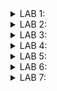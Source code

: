 <details>
  <summary>LAB 1:</summary>

In this lab, we have to write a C program that calculates the sum of numbers from 1 to a certain number ("n" in my code) and prints the sum. 
Eventually, we must compare the outputs compiled by the GCC compiler and the RISC-V compiler. 


For this task, we are using the Leafpad text editor provided in Linux. 

![leafpad photo](https://github.com/user-attachments/assets/6226066a-c998-4846-85df-aa8cf11f9a42)

<br>

The following is the code to calculate the sum from "1" to "n" in C language.


```c
#include<stdio.h>
int main()
{
  int sum=0, n=100;
  for(int i=1;i<=n;i++)
  {
    sum+=i;
  }
  printf("The sum of numbers from 1 to %d is %d\n", n, sum);
  return 0;
}
```

![leafpad code photo](https://github.com/user-attachments/assets/7e44fd1e-681a-4fae-9a59-a21e5b7ef9ad)

<br>

After the GCC compilation, we get the following output:

![GCC aout photo](https://github.com/user-attachments/assets/00ab46b3-7e86-4709-be5a-abf7f41f9bc3)

<br>

The following photo shows both the screens (the code, and the output generated from the GCC compilation):

![both photo](https://github.com/user-attachments/assets/dad34694-b079-4d0b-909e-5e12d51800b0)

Next, we see the compilation obtained by the RISC-V compiler.

Using O1:

The following command generates the object file, ("sum1ton.o" in my case):

```console
riscv64-unknown-elf-gcc -O1 -mabi=lp64 -march=rv64i -o sum1ton.o sum1ton.c
```
![O1 1st tab](https://github.com/user-attachments/assets/568859ae-65f1-4e34-b545-e843150005e9)

Next, to see the assembly-level code contained in the ".o" file, we enter this command:

```console
riscv64-unknown-elf-gcc-objdump -d sum1ton.o
riscv64-unknown-elf-gcc-objdump -d sum1ton.o | less
```

![O1 2nd tab aft](https://github.com/user-attachments/assets/fadf4b6e-6840-470c-9235-af066a5e6ea9)

Using Ofast:

The following command generates the object file, ("sum1ton.o" in my case):

```console
riscv64-unknown-elf-gcc -Ofast -mabi=lp64 -march=rv64i -o sum1ton.o sum1ton.c
```
![Ofast 1st tab ](https://github.com/user-attachments/assets/c025e3f0-0d47-4a5e-b6e4-8eebb5c43677)

Next, to see the assembly-level code contained in the ".o" file, we enter this command:

```console
riscv64-unknown-elf-gcc-objdump -d sum1ton.o
riscv64-unknown-elf-gcc-objdump -d sum1ton.o | less
```

![Ofast 2nd tab aft](https://github.com/user-attachments/assets/947988a5-9f52-4c27-b3af-ebf0f0447f33)

Now given the outputs generated by using the 2 flags (O1 and Ofast), we can say that less number of instructions were carried on in the Ofast flag.
This can be calculated by simply subtracting the address of the first instruction in the "main" section from the address of the first instruction in the next section ("register_fini" in this scenario).
<br>
<br>
So, on calculating:
<br>
Ofast - Hex(100e0 - 100b0) / 4 = 12 
<br>
O1 - Hex(101c0 - 10184) / 4 = 15

As, 12<15, we can say that less number of instructions were carried on in the Ofast, as compared to O1 flag. 
</details>

<details><summary>LAB 2:</summary>

In this lab we have to use the debug tool in the Spike simulator. It makes debugging a lot easier, as we can actually go through every instruction, and check the values.

Firstly, checking the output received using the command in the previous lab, such that it matches with the output generated by the GCC compiler.

![Q2 1st](https://github.com/user-attachments/assets/9cbd2546-ddd9-4855-b992-332d992a2fe4)

By this we can see the output generated is same, that is 5050.

Now to debug the code, we use the following, 

```console
spike -d pk sum1ton.o
```
Now, we instruct Spike to run the program in such a way, that it reaches the start of the "main" section. It cn be seen starting at the address "100b0". 
This can be done by typing:

```console
until pc 0 100b0
```

On reaching that point, we can see various instructions like "lui a2,Ox1", and "lui a0,Ox21", etc.
By this we can observe the value of a2, changes from "0x0000000000000000" to "0x0000000000001000", and value of a0 changes from "0x0000000000000001" to "0x0000000000021000". 
Also the value of the stack pointer following the instruction "addi sp,sp,-16" changes from "0x0000003ffffffb50" to "0x0000003ffffffb40".
The stack pointer is being decremented by the value 16, (or being incremented by -16 in Hex). 

![Q2 2nd](https://github.com/user-attachments/assets/299df7ea-2a92-46ad-aa76-81db53eee1ed)
</details>

<details>
  <summary>LAB 3:</summary>

  In this lab, we have to first identify various RISC-V instruction type (R, I, S, B, U, J) and exact 32-bit instruction code in the instruction type format for the given RISC-V instructions.

  ```
 ADD r10, r11, r12
 SUB r12, r10, r11
 AND r11, r10, r12
 OR r8, r11, r5
 XOR r8, r10, r4
 SLT r00, r1, r4
 ADDI r02, r2, 5
 SW r2, r0, 4
 SRL r06, r01, r1
 BNE r0, r0, 20
 BEQ r0, r0, 15
 LW r03, r01, 2
 SLL r05, r01, r1
  ```
  Here are the basic formats for the given instruction types (R, I, S, B, U, J):
  
  1. R-Type (Register)
   * Purpose: Used for arithmetic and logical operations where both operands are registers.
   * Examples: ADD, SUB, AND, OR, XOR, SLT

<br>

  2. I-Type (Immediate)
   * Purpose: Used for arithmetic operations with an immediate value, load instructions, and other operations.
   * Examples: ADDI, LW, SRLI

<br>

  3. S-Type (Store)
   * Purpose: Used for storing instructions, which write data from a register to memory.
   * Examples: SW

<br>

  4. B-Type (Branch)
   * Purpose: Used for conditional branch instructions.
   * Examples: BEQ, BNE
     
<br>

  5. U-Type (Upper Immediate)
   * Purpose: Used for instructions that operate with a 20-bit immediate value, usually for loading a high-order address part.
   * Examples: LUI (Load Upper Immediate), AUIPC (Add Upper Immediate to PC)

<br>

  6. J-Type (Jump)
   * Purpose: Used for jump instructions that transfer control to a target address.
   * Examples: JAL (Jump and Link)
<br>

![instr2](https://github.com/user-attachments/assets/4abeb1c5-48ba-435d-8419-d31b49aa6035)

1. ADD r10, r11, r12
   
    * Instruction Type: R-Type
    * 32-bit Pattern:
      *  Hex: 32'h00B5A033
      *  Binary: 0000000 01100 01011 000 01010 0110011
    * opcode: 0110011 (7 bits)
    * rd: 01010 (r10) (5 bits)
    * funct3: 000 (3 bits)
    * rs1: 01011 (r11) (5 bits)
    * rs2: 01100 (r12) (5 bits)
    * funct7: 0000000 (7 bits)

3. SUB r12, r10, r11

    * Instruction Type: R-Type
    * 32-bit Pattern:
      *  Hex: 32'h40B5C033
      * Binary: 0100000 01011 01010 000 01100 0110011
    * opcode: 0110011 (7 bits)
    * rd: 01100 (r12) (5 bits)
    * funct3: 000 (3 bits)
    * rs1: 01010 (r10) (5 bits)
    * rs2: 01011 (r11) (5 bits)
    * funct7: 0100000 (7 bits)

4. AND r11, r10, r12

    * Instruction Type: R-Type
    * 32-bit Pattern:
      *  Hex: 32'h00C5B033
      *  Binary: 0000000 01100 01010 111 01011 0110011
    * opcode: 0110011 (7 bits)
    * rd: 01011 (r11) (5 bits)
    * funct3: 111 (3 bits)
    * rs1: 01010 (r10) (5 bits)
    * rs2: 01100 (r12) (5 bits)
    * funct7: 0000000 (7 bits)

5. OR r8, r11, r5

    * Instruction Type: R-Type
    * 32-bit Pattern:
      *  Hex: 32'h0055A833
      *  Binary: 0000000 00101 01011 110 01000 0110011
    * opcode: 0110011 (7 bits)
    * rd: 01000 (r8) (5 bits)
    * funct3: 110 (3 bits)
    * rs1: 01011 (r11) (5 bits)
    * rs2: 00101 (r5) (5 bits)
    * funct7: 0000000 (7 bits)

6. XOR r8, r10, r4

    * Instruction Type: R-Type
    * 32-bit Pattern:
      *  Hex: 32'h0045A833
      *  Binary: 0000000 00100 01010 100 01000 0110011
    * opcode: 0110011 (7 bits)
    * rd: 01000 (r8) (5 bits)
    * funct3: 100 (3 bits)
    * rs1: 01010 (r10) (5 bits)
    * rs2: 00100 (r4) (5 bits)
    * funct7: 0000000 (7 bits)

7. SLT r00, r1, r4

    * Instruction Type: R-Type
    * 32-bit Pattern:
      *  Hex: 32'h00408033
      *  Binary: 0000000 00100 00001 010 00000 0110011
    * opcode: 0110011 (7 bits)
    * rd: 00000 (r0) (5 bits)
    * funct3: 010 (3 bits)
    * rs1: 00001 (r1) (5 bits)
    * rs2: 00100 (r4) (5 bits)
    * funct7: 0000000 (7 bits)

8. ADDI r02, r2, 5

    * Instruction Type: I-Type
    * 32-bit Pattern:
      *  Hex: 32'h00510013
      *  Binary: 000000000101 00010 000 00010 0010011
    * opcode: 0010011 (7 bits)
    * rd: 00010 (r2) (5 bits)
    * funct3: 000 (3 bits)
    * rs1: 00010 (r2) (5 bits)
    * imm: 000000000101 (12 bits) - Immediate value 5

9. SW r2, r0, 4

    * Instruction Type: S-Type
    * 32-bit Pattern:
      *  Hex: 32'h00402023
      *  Binary: 0000000 00010 00000 010 00100 0100011
    * opcode: 0100011 (7 bits)
    * imm[11:5]: 0000000 (7 bits) - Part of the immediate value
    * rs2: 00010 (r2) (5 bits)
    * rs1: 00000 (r0) (5 bits)
    * funct3: 010 (3 bits)
    * imm[4:0]: 00100 (5 bits) - Part of the immediate value 4

10. SRL r06, r01, r1

    * Instruction Type: R-Type
    * 32-bit Pattern:
      *  Hex: 32'h00129033
      *  Binary: 0000000 00001 00001 101 00110 0110011
    * opcode: 0110011 (7 bits)
    * rd: 00110 (r6) (5 bits)
    * funct3: 101 (3 bits)
    * rs1: 00001 (r1) (5 bits)
    * rs2: 00001 (r1) (5 bits)
    * funct7: 0000000 (7 bits)

11. BNE r0, r0, 20

    * Instruction Type: B-Type
    * 32-bit Pattern:
      *  Hex: 32'h01400063
      *  Binary: 0 000001 00000 00000 001 0100 0 1100011
    * opcode: 1100011 (7 bits)
    * imm[12]: 0 (1 bit) - Part of the immediate value
    * imm[10:5]: 000001 (6 bits) - Part of the immediate value
    * rs2: 00000 (r0) (5 bits)
    * rs1: 00000 (r0) (5 bits)
    * funct3: 001 (3 bits)
    * imm[4:1]: 0100 (4 bits) - Part of the immediate value
    * imm[11]: 0 (1 bit) - Part of the immediate value 20

12. BEQ r0, r0, 15

    * Instruction Type: B-Type
    * 32-bit Pattern:
      *  Hex: 32'h00F00063
      *  Binary: 0 000000 00000 00000 000 1111 0 1100011
    * opcode: 1100011 (7 bits)
    * imm[12]: 0 (1 bit) - Part of the immediate value
    * imm[10:5]: 000000 (6 bits) - Part of the immediate value
    * rs2: 00000 (r0) (5 bits)
    * rs1: 00000 (r0) (5 bits)
    * funct3: 000 (3 bits)
    * imm[4:1]: 1111 (4 bits) - Part of the immediate value
    * imm[11]: 0 (1 bit) - Part of the immediate value 15

13. LW r03, r01, 2

    * Instruction Type: I-Type
    * 32-bit Pattern:
      *  Hex: 32'h00212083
      *  Binary: 000000000010 00001 010 00011 0000011
    * opcode: 0000011 (7 bits)
    * rd: 00011 (r3) (5 bits)
    * funct3: 010 (3 bits)
    * rs1: 00001 (r1) (5 bits)
    * imm: 000000000010 (12 bits) - Immediate value 2

14. SLL r05, r01, r1

    * Instruction Type: R-Type
    * 32-bit Pattern:
      *  Hex: 32'h00109033
      *  Binary: 0000000 00001 00001 001 00101 0110011
    * opcode: 0110011 (7 bits)
    * rd: 00101 (r5) (5 bits)
    * funct3: 001 (3 bits)
    * rs1: 00001 (r1) (5 bits)
    * rs2: 00001 (r1) (5 bits)
    * funct7: 0000000 (7 bits)
</details>

<details><summary>LAB 4:</summary>

In this lab, we have to use the RISC-V code netlist and testbench for functional simulation experiments. We also have to create waveforms using gtkwave and attach snapshots.

<br>

The instructions implemented are:

![1_instr](https://github.com/user-attachments/assets/ac58c154-5f86-4897-96e6-ffeded25f727)

Below, are the given Standard ISA and the Hardcode ISA:

|Instruction	   |Standard RISC-V ISA |Hardcoded ISA|
|----------------|--------------------|-------------|
|ADD R6, R2, R1  |	32'h00110333 	    |32'h02208300 |
|SUB R7, R1, R2  |	32'h402083b3 	    |32'h02209380 |
|AND R8, R1, R3  |	32'h0030f433 	    |32'h0230a400 |
|OR R9, R2, R5 	 |  32'h005164b3 	    |32'h02513480 |
|XOR R10, R1, R4 |	32'h0040c533 	    |32'h0240c500 |
|SLT R1, R2, R4  |	32'h0045a0b3 	    |32'h02415580 |
|ADDI R12, R4, 5 | 	32'h004120b3 	    |32'h00520600 |
|BEQ R0, R0, 15  |	32'h00000f63 	    |32'h00f00002 |
|SW R3, R1, 2 	 |  32'h0030a123 	    |32'h00209181 |
|LW R13, R1, 2 	 |  32'h0020a683 	    |32'h00208681 |
|SRL R16, R14, R2| 	32'h0030a123 	    |32'h00271803 |
|SLL R15, R1, R2 |	32'h002097b3 	    |32'h00208783 |

We get the following result, after using the commands mentioned:

<br>

![Out_earlier](https://github.com/user-attachments/assets/1d203789-8830-481f-a2d8-d76bb3de10b6)

The Hardcoded instructions gave the following waveforms:

ADD r6, r2, r1

![1_1](https://github.com/user-attachments/assets/449f9a42-b696-4c71-a646-2d1414af6922)


SUB r7, r1, r2

![1_2](https://github.com/user-attachments/assets/db7d638a-feeb-48ca-aeba-001fe0a5f643)

AND r8, r1, r3

![1_3](https://github.com/user-attachments/assets/eb5f26c2-43fb-4944-b77b-395ceff23fb8)

OR r9, r2, r5 

![1_4](https://github.com/user-attachments/assets/7521e7ce-b578-4828-bbf1-a6a616de11ac)

XOR r10, r1, r4

![1_5](https://github.com/user-attachments/assets/cf481e07-c839-4e6f-af84-b04c8f4d80b0)

SLT r11, r2, r4 

![1_6](https://github.com/user-attachments/assets/986565b8-96ff-4780-af55-eb633db8e285)

ADDI r12, r4, 5 

![1_7](https://github.com/user-attachments/assets/2494d60e-6991-4c85-82aa-d78aa360247f)

SW r3, r1, 2

![1_8](https://github.com/user-attachments/assets/e8f73cae-0a7b-493b-9235-0d4865f75a13)

LW r13, r1, 2

![1_9](https://github.com/user-attachments/assets/bf2226e9-08b1-4633-8090-01f13beb1be3)

BEQ r0, r0, 15 

![1_10](https://github.com/user-attachments/assets/33d6977b-e176-4afd-809e-5c219fd0bc04)

ADD r14, r2, r2 

![1_11](https://github.com/user-attachments/assets/d961d468-c0b9-48cb-881c-0e8b2331d36c)

Final Output:

![1_final](https://github.com/user-attachments/assets/8bfca5e7-641d-4bbc-ac95-237632a87370)

Observation: We observe a variation between bit pattern of RISCV code and hardcoded ISA.

</details>

<details><summary>LAB 5:</summary>
  In this lab, we had to write a C code and compile it with the GCC compiler and RISCV-GCC compiler. After compiling, we have to check whether both the shown outputs are identical.

  <br>

  For this purpose, I chose to write a code to calculate divisors of a number and give prime factorization, as this is one of the codes that I have encountered a lot while doing competitive programming.

  <br>

  Rather than having a linear time complexity, we will be using a square-root time complexity (for optimization purposes).

  Code:

  ```c
  #include<stdio.h>
  #include<math.h>
  int main()
  {
    //this is an optimised way to calculate the divisors of a number
    //rather than linear time, we are square root time complexity algorithm
    int num;
    printf("Please enter the number of your choice except 0: ");
    scanf("%d", &num);
    printf("Divisors of %d are: ",num);
    int c=0;
    for(int i=1;i*i<=num;i++)
    {
      if(num%i==0)
      {
        printf("%d ",i);
      }
      c=i;
    }
    for(int i=c;i>0;i--)
    {
      if(num%i==0 && i!=(num/i))
      {
        printf("%d ",num/i);
      }
    }
    printf("\n");
    printf("The prime factorization of %d is: ", num);
    if(num==1)
    {
      printf("N/A\n");
    }
    else
    {
      while(num%2==0)
      {
        printf("%d ",2);
        num/=2;
      }
      for(int i=3;i*i<=num;i+=2)
      {
        while(num%i==0)
        {
          printf("%d ",i);
          num/=i;
        }
      }
      if(num>1)
      {
        printf("%d ",num);
      }
      printf("\n");
    }
    return 0;
  }
```

Output obtained by using GCC compiler:

![gcc output](https://github.com/user-attachments/assets/6be9b40e-75a7-4e14-a7c1-ffd68a9f4faa)

Output obtained by using RISCV-GCC compiler:

![riscv output](https://github.com/user-attachments/assets/fc294b67-0dbf-4b9f-a774-8a88508154db)

Observation:

We can see that, the output obtained in both cases is the same.
  
</details>

<details>
  <summary>LAB 6:</summary>

  In this lab, we have to build a 5-stage pipelined RISC-V processor by following the detailed lab lectures on the VSDIAT platform.
  
  In this, we also have to use a unique clock signal name. The name should be constructed using the prefix "clk_", followed by the prefix of our name. In my case, the clock's name is "clk_adi".
  
  <details>
  <summary>Day 4:</summary>
  For the given code, the output waveforms and the block diagrams are as follows:
    
  Block Diagram:
    
  ![4_block](https://github.com/user-attachments/assets/0b01ae9d-f0e3-4d7e-b3bc-c475405f4ddb)

  Waveform:
  * CLK named as "clk_adi":
    ![4_clk](https://github.com/user-attachments/assets/7a1ec691-fa1b-42e3-b2b4-6ff7c572b78b)
  * Reset:
    ![4_reset](https://github.com/user-attachments/assets/0f9c0e7c-dc76-41cf-8a2f-728509ddafe4)
  * Final waveform:
    ![4_final](https://github.com/user-attachments/assets/8b39a43b-3e3d-4d82-9a26-25944623aae9)

  TestBench:
  
  To verify the correctness of the code, we use a testbench to check it during the first five cycles.
  ![4_sim](https://github.com/user-attachments/assets/4d3b4637-d40a-4196-af5c-213fd78f2b47)

  </details>
  
  <details>
    <summary>Day 5:</summary>
    We have observed that we might get logical errors, due to some interdependencies of the values. For this, pipelining of the CPU core is done, which allows easy retiming and reduces discrepancies to a certain extent. Also, pipelining provides faster computation.

Below are the diagrams and the various parts of the code:

![5_1](https://github.com/user-attachments/assets/a0006833-9b3b-473e-94af-dc0561914493)
    
![5_2](https://github.com/user-attachments/assets/2e3ad5dd-0edc-475e-945a-72ab766cbf99)
    
![5_3](https://github.com/user-attachments/assets/05efbf3b-0ee2-4c5c-b4a9-116752d6ce97)
    
![5_4](https://github.com/user-attachments/assets/bcd37ed8-ea18-4156-8031-a592c43d9afa)
    
![5_5](https://github.com/user-attachments/assets/3a6c86bc-f66b-440e-99a7-bc2d521013da)
    
![5_6](https://github.com/user-attachments/assets/08558b71-7ddd-4853-ad3d-7e4423a18906)
    
![5_7](https://github.com/user-attachments/assets/4531c1d7-25ff-4309-b427-c4cfaa45b8bd)
    
![5_8](https://github.com/user-attachments/assets/27069faa-3d75-403a-b695-6988abae79e9)
    
![5_9](https://github.com/user-attachments/assets/7101e746-b1f3-406f-b8cb-c283e541f142)
    
![5_10](https://github.com/user-attachments/assets/3a7457ea-09c7-432a-9de6-b06e3e5c500a)
    
![5_11](https://github.com/user-attachments/assets/2c85858d-85e5-4e79-bc22-3c09e5edbab6)
    
![5_12](https://github.com/user-attachments/assets/5bd2fa2a-afbd-4b2a-b23c-e923bcaae3d9)

Result:

* Block Diagram :

  ![5_block](https://github.com/user-attachments/assets/939aa4d0-aec0-4541-8815-6e5bbe96664a)

* Viz Table : We can see that value of reg 14 reaches 45 after 54 cycles.

  ![5_viz](https://github.com/user-attachments/assets/ae94c074-6515-46e5-bda6-c06ab03aa536)

* Waveform:
  * CLK named as clk_adi:

    ![5_clk](https://github.com/user-attachments/assets/6473761f-9347-4f70-b8cc-4159fe318472)

  * Reset waveform :

    ![5_reset](https://github.com/user-attachments/assets/057cfe2b-9eb1-4569-b253-9b80c838f7b5)

  * Final result waveform showing gradual increase:

    ![5_xreg](https://github.com/user-attachments/assets/ab06991f-499c-41f3-8826-a963f10c97b5)

Simulation Status :

![5_sim](https://github.com/user-attachments/assets/725ff7e0-be79-4b95-b6b7-62e05fb596cc)

  </details>
</details>

<details>
  <summary>LAB 7: </summary>
  In this lab, we have to convert TLV to Verilog, as explained in the video using Sandpiper. In this we have to write a testbench for rvmyth. Also we have to use "iverilog" to simulate and use gtkwave to view the output waveforms. 
  
  After that we have to plot the following graphs using gtkwave:

  * clock signal appended with your name ("clk_adi" in my case).
  * reset signal
  * 10-bit output which shows the gradual addition of 1 to 10 or 1 to 9 (1 to 9 in my case).

For this, we have to use the following commands in the listed order:

```
$ sudo apt install make python3 python3 python3-pip git iverilog gtkwave

$ cd ~

$ sudo apt-get install python3-venv

$ python3 -m venv .venv

$ source ~/.venv/bin/activate

$ pip3 install pyyaml click sandpiper-saas

$ sudo apt install make python python3 python3-pip git iverilog gtkwave docker.io

$ sudo chmod 666 /var/run/docker.sock

$ cd ~

$ pip3 install pyyaml click sandpiper-saas

$ cd ~

$ git clone https://github.com/manili/VSDBabySoC.git

$ cd /home/vsduser/VSDBabySoC

$ make pre_synth_sim

$ sandpiper-saas -i ./src/module/rvmyth.tlv -o rvmyth.v --bestsv --noline -p verilog --outdir ./src/module/

$ iverilog -o output/pre_synth_sim.out -DPRE_SYNTH_SIM src/module/testbench.v -I src/include -I src/module

$ cd output

$ ./pre_synth_sim.out
```
Following are the photos of the terminal to show the progression of the following commands:

![7_1](https://github.com/user-attachments/assets/d266a19b-45dc-4151-be09-4608a0088f55)

![7_2](https://github.com/user-attachments/assets/b3398075-6283-4ffc-812f-818604c2051b)

![7_3](https://github.com/user-attachments/assets/7ffafc57-d3d1-47c1-98a3-4e89579d01c8)

![7_4](https://github.com/user-attachments/assets/f71865b3-b0f5-46bc-ac0f-8806263ff8b4)

![7_5](https://github.com/user-attachments/assets/6264ced7-cc22-4f0f-9772-a745b44f4ab0)

![7_6](https://github.com/user-attachments/assets/5245abc1-ed4c-4de9-bd5e-fd57112908ab)

  Following are the results (comparison between gtkwave waveforms and makerchip simulations):

  * Clock waveform (clk_adi in my case):

    ![clk_adi_7](https://github.com/user-attachments/assets/398c8fb0-ce79-4553-ad14-b9681f1d6102)
    
    ![clk_adi_6](https://github.com/user-attachments/assets/739a1441-04d6-4477-80e2-aac87324a0a8)

  * Reset signal:

    ![reset_7](https://github.com/user-attachments/assets/0cdc71c2-453e-4722-87fd-8c706f9d5500)
    
    ![reset_6](https://github.com/user-attachments/assets/37fb00ff-1427-47dd-bf6e-883076ef85f7)

  * Final output waveform:

    ![final_7](https://github.com/user-attachments/assets/2e419d22-8ff3-403e-87ec-5282e9b7c55f)

    ![final_6](https://github.com/user-attachments/assets/bd92bfdc-3b5d-4f1b-9c2f-18f8c3eda225)

  By this we can see that there is gradual increment. Both the waveforms eventually reach the value 45 (sum from 1 to 9).
</details>
